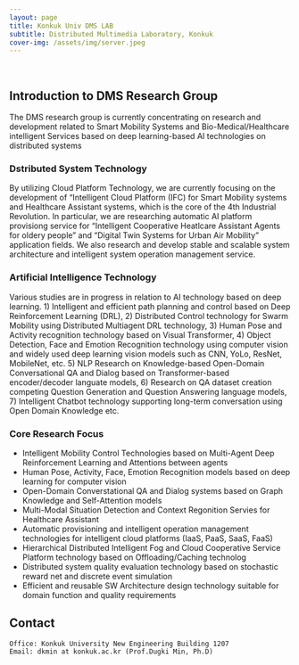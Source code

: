 ```yaml
---
layout: page
title: Konkuk Univ DMS LAB
subtitle: Distributed Multimedia Laboratory, Konkuk
cover-img: /assets/img/server.jpeg
---
```


<br/>

## Introduction to DMS Research Group
The DMS research group is currently concentrating on research and development related to Smart Mobility Systems and Bio-Medical/Healthcare intelligent Services based on deep learning-based AI technologies on distributed systems

### Dstributed System Technology
By utilizing Cloud Platform Technology, we are currently focusing on the development of “Intelligent Cloud Platform (IFC) for Smart Mobility systems and Healthcare Assistant systems, which is the core of the 4th Industrial Revolution. In particular, we are researching automatic AI platform provisiong service for “Intelligent Cooperative Heatlcare Assistant Agents for oldery people” and “Digital Twin Systems for Urban Air Mobility” application fields. We also research and develop stable and scalable system architecture and intelligent system operation management service.

### Artificial Intelligence Technology 
Various studies are in progress in relation to AI technology based on deep learning. 1) Intelligent and efficient path planning and control based on Deep Reinforcement Learning (DRL), 2) Distributed Control technology for Swarm Mobility using Distributed Multiagent DRL technology, 3) Human Pose and Activity recognition technology based on Visual Transformer, 4) Object Detection, Face and Emotion Recognition technology using computer vision and widely used deep learning vision models such as CNN, YoLo, ResNet, MobileNet, etc. 5) NLP Research on Knowledge-based Open-Domain Conversational QA and Dialog based on Transformer-based encoder/decoder languate models, 6) Research on QA dataset creation competing Question Generation and Question Answering language models, 7) Intelligent Chatbot technology supporting long-term conversation using Open Domain Knowledge etc.

### Core Research Focus
* Intelligent Mobility Control Technologies based on Multi-Agent Deep Reinforcement Learning and Attentions between agents
* Human Pose, Activity, Face, Emotion Recognition models based on deep learning for computer vision
* Open-Domain Converstational QA and Dialog systems based on Graph Knowledge and Self-Attention models
* Multi-Modal Situation Detection and Context Regonition Servies for Healthcare Assistant
* Automatic provisioning and intelligent operation management technologies for intelligent cloud platforms (IaaS, PaaS, SaaS, FaaS)
* Hierarchical Distributed Intelligent Fog and Cloud Cooperative Service Platform technology based on Offloading/Caching technolog
* Distributed system quality evaluation technology based on stochastic reward net and discrete event simulation 
* Efficient and reusable SW Architecture design technology suitable for domain function and quality requirements

## Contact

```
Office: Konkuk University New Engineering Building 1207
Email: dkmin at konkuk.ac.kr (Prof.Dugki Min, Ph.D) 
```
